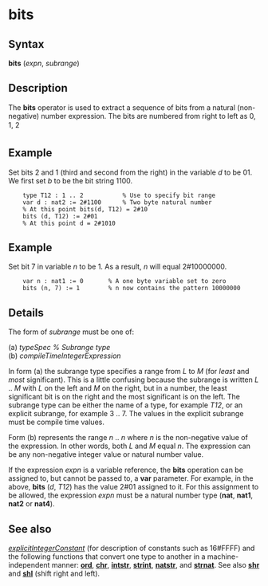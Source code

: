 
# bits

## Syntax
**bits** (_expn_, _subrange_)

## Description
The **bits** operator is used to extract a sequence of bits from a natural (non-negative) number expression. The bits are numbered from right to left as 0, 1, 2 &#133;


## Example
Set bits 2 and 1 (third and second from the right) in the variable _d_ to be 01. We first set _b_ to be the bit string 1100.

        type T12 : 1 .. 2           % Use to specify bit range
        var d : nat2 := 2#1100      % Two byte natural number
        % At this point bits(d, T12) = 2#10
        bits (d, T12) := 2#01
        % At this point d = 2#1010
## Example
Set bit 7 in variable _n_ to be 1. As a result, _n_ will equal 2#10000000.

        var n : nat1 := 0       % A one byte variable set to zero
        bits (n, 7) := 1        % n now contains the pattern 10000000
## Details
The form of _subrange_ must be one of:


(a)   _typeSpec_   _% Subrange type_  
(b)   _compileTimeIntegerExpression_  


In form (a) the subrange type specifies a range from _L_ to _M_ (for _least_ and _most_ significant). This is a little confusing because the subrange is written _L_ .. _M_ with _L_ on the left and _M_ on the right, but in a number, the least significant bit is on the right and the most significant is on the left. The subrange type can be either the name of a type, for example _T12_, or an explicit subrange, for example 3 .. 7. The values in the explicit subrange must be compile time values.

Form (b) represents the range _n_ .. _n_ where _n_ is the non-negative value of the expression. In other words, both _L_ and _M_ equal _n_. The expression can be any non-negative integer value or natural number value.

If the expression _expn_ is a variable reference, the **bits** operation can be assigned to, but cannot be passed to, a **var** parameter. For example, in the above, **bits** (_d_, _T12_) has the value 2#01 assigned to it. For this assignment to be allowed, the expression _expn_ must be a natural number type (**nat**, **nat1**, **nat2** or **nat4**).


## See also
_[explicitIntegerConstant](explicitintegerconstant.html)_ (for description of constants such as 16#FFFF) and the following functions that convert one type to another in a machine-independent manner: **[ord](ord.html)**, **[chr](chr.html)**, **[intstr](intstr.html)**, **[strint](strint.html)**, **[natstr](natstr.html)**, and **[strnat](strnat.html)**. See also **[shr](shr.html)** and **[shl](shl.html)** (shift right and left).

